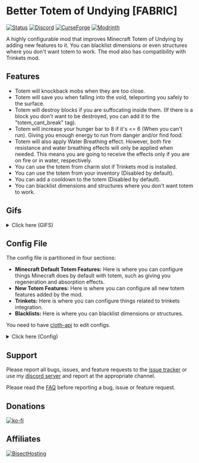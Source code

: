 # Better Totem of Undying [FABRIC]

[![Status](https://img.shields.io/badge/development%20status-Active-brightgreen?style=for-the-badge)]()
[![Discord](https://img.shields.io/discord/834250417130831903?color=blue&label=Discord&logo=discord&style=for-the-badge)](https://discord.gg/2PvYZfjWDf)
[![CurseForge](https://img.shields.io/static/v1?label=Curseforge&message=Fabric&color=orange&labelColor=grey&style=for-the-badge&logo=curseforge&logoColor=orange)](https://www.curseforge.com/minecraft/mc-mods/better-totem-of-undying-fabric)
[![Modrinth](https://img.shields.io/static/v1?label=Modrinth&message=Fabric&color=dark_green&labelColor=grey&style=for-the-badge&logo=Modrinth&logoColor=dark_green)](https://modrinth.com/mod/better-totem-of-undying-fabric)

A highly configurable mod that improves Minecraft Totem of Undying by adding new features to it. You can blacklist dimensions or even structures where you don't want totem to work. The mod also has compatibility with Trinkets mod.

## Features 

- Totem will knockback mobs when they are too close.
- Totem will save you when falling into the void, teleporting you safely to the surface.
- Totem will destroy blocks if you are suffocating inside them. (If there is a block you don't want to be destroyed, you can add it to the "totem_cant_break" tag).
- Totem will increase your hunger bar to 8 if it's <= 6 (When you can't run). Giving you enough energy to run from danger and/or find food.
- Totem will also apply Water Breathing effect. However, both fire resistance and water breathing effects will only be applied when needed. This means you are going to receive the effects only if you are on fire or in water, respectively.
- You can use the totem from charm slot if Trinkets mod is installed.
- You can use the totem from your inventory (Disabled by default).
- You can add a cooldown to the totem (Disabled by default).
- You can blacklist dimensions and structures where you don't want totem to work.

## Gifs

<details><summary>Click here (GIFS)</summary>
<p>

![Totem Knockback](https://github.com/CerbonXD/BetterTotemOfUndying/blob/master/.github/Totem%20Knockback.gif)

![Totem Teleport Out Of Void](https://github.com/CerbonXD/BetterTotemOfUndying/blob/master/.github/Totem%20Teleport%20Out%20Of%20Void.gif)

![Destroy Blocks When Suffocating](https://github.com/CerbonXD/BetterTotemOfUndying/blob/master/.github/Destroy%20Blocks%20When%20Suffocating.gif)

</p>
</details>

## Config File 

The config file is partitioned in four sections:

- **Minecraft Default Totem Features:** Here is where you can configure things Minecraft does by default with totem, such as giving you regeneration and absorption effects.
- **New Totem Features:** Here is where you can configure all new totem features added by the mod.
- **Trinkets:** Here is where you can configure things related to trinkets integration.
- **Blacklists:** Here is where you can blacklist dimensions or structures.

You need to have [cloth-api](https://www.curseforge.com/minecraft/mc-mods/cloth-config) to edit configs.

<details><summary>Click here (Config)</summary>
<p>

```toml

["Minecraft Default Totem Features"]
	#This value sets the health Totem of Undying will give to the entity upon use. DEFAULT: 1
	#Range: 0 ~ 20
	"Set Health" = 1
	#When Totem of Undying is used it removes all previous effects you had. If set to false, it will keep all the effects you had before using the totem. DEFAULT: TRUE
	"Remove All Effects" = true

	["Minecraft Default Totem Features".Effects]
		#If false Totem of Undying will not give you fire resistance effect. DEFAULT: TRUE
		"Enable Fire Resistance" = true
		#Sets the duration of the fire resistance effect in ticks. DEFAULT: 800
		"Fire Resistance Duration" = 800
		#If false Totem of Undying will not give you regeneration effect. DEFAULT: TRUE
		"Enable Regeneration" = true
		#Sets the duration of the regeneration effect in ticks. DEFAULT: 900
		"Regeneration Duration" = 900
		#Sets the amplifier of the regeneration effect. DEFAULT: 1
		#Range: 0 ~ 255
		"Regeneration Amplifier" = 1
		#If false Totem of Undying will not give you absorption effect. DEFAULT: TRUE
		"Enable Absorption" = true
		#Sets the duration of the absorption effect in ticks. DEFAULT: 100
		"Absorption Duration" = 100
		#Sets the amplifier of the absorption effect. DEFAULT: 1
		#Range: 0 ~ 255
		"Absorption Amplifier" = 1

["New Totem Features"]
	#If true you will be able to use the Totem of Undying from your inventory. DEFAULT: FALSE
	"Use Totem From Inventory" = false

	["New Totem Features".Effects]
		#Apply fire resistance and water breathing effects only when needed, meaning you are going to receive the effects only if you are on fire or in water respectively. DEFAULT: TRUE
		"Apply Effects Only When Needed" = true
		#If false Totem of Undying will not give you water breathing effect. DEFAULT: TRUE
		"Enable Water Breathing" = true
		#Sets the duration of the water breathing effect in ticks. DEFAULT: 800
		"Water Breathing Duration" = 800
		#If false Totem of Undying will not give you slow falling effect. DEFAULT: TRUE
		"Enable Slow Falling" = true
		#Sets the duration of the slow falling effect in ticks. DEFAULT: 600
		"Slow Falling Duration" = 600

	["New Totem Features"."Increase Food Level"]
		#If false Totem of Undying will not increase your food level. DEFAULT: TRUE
		"Increase Food Level" = true
		#Sets the minimum food level needed to Totem of Undying increase food level. DEFAULT: <= 6
		#Range: 0 ~ 20
		"Minimum Food Level" = 6
		#Sets the food level that Totem of Undying will give upon use. DEFAULT: 8
		#Range: 0 ~ 20
		"Set Food Level" = 8

	["New Totem Features"."Destroy Blocks When Suffocating or Fully Frozen"]
		#If false Totem of Undying will not break blocks when you are suffocating. DEFAULT: TRUE
		"Destroy Blocks When Suffocating" = true
		#If false Totem of Undying will not break the powder snow when you die fully frozen. DEFAULT: TRUE
		"Destroy Powder Snow When Fully Frozen" = true

	["New Totem Features"."Knockback Mobs Away"]
		#If false Totem of Undying will not knockback mobs away. DEFAULT: TRUE
		"Knockback Mobs Away" = true
		#Sets the radius where entities needs to be for the totem knockback them. DEFAULT: 3.0
		"Knockback Radius" = 3.0
		#Sets the strength of the knockback. DEFAULT: 2.5
		"Knockback Strength" = 2.5

	["New Totem Features"."Teleport Out of Void"]
		#If false Totem of Undying will not save you from dying in the void. DEFAULT: TRUE
		"Teleport Out of Void" = true
		#If totem can't find a available position to teleport you back it will teleport you to the world's max build height plus this offset. DEFAULT:64
		#Range: 0 ~ 1024
		"Teleport Height Offset" = 64

	["New Totem Features"."Add Cooldown"]
		#If true Totem of Undying will receive a cooldown after being used and you will not be able to use it again during this period. DEFAULT: FALSE
		"Add Cooldown" = false
		#Sets the cooldown duration in ticks. DEFAULT: 200
		Cooldown = 200

[Curios]
	#If false you will not be able to use Totem of Undying from charm slot (Curios mod must be installed). DEFAULT: TRUE
	"Use Totem From Charm Slot" = true
	#If false Totem of Undying will not be displayed on the chest when worn in the curios charm slot (Curios mod must be installed). DEFAULT: TRUE
	"Display Totem on Chest" = true

[Blacklists]
	#You can put here dimensions where you don't want Totem of Undying to work. Example: "minecraft:overworld", "mod_id:dimension_id" DEFAULT: Nothing
	"Blacklisted Dimensions" = []
	#You can put here structures where you don't want Totem of Undying to work. Example: "minecraft:desert_pyramid", "mod_id:structure_id" DEFAULT: Nothing
	"Blacklisted Structures" = []
```

</p>
</details>

## Support

Please report all bugs, issues, and feature requests to the [issue tracker](https://github.com/CerbonXD/BetterTotemOfUndying-FABRIC/issues) or use my [discord server](https://discord.gg/2PvYZfjWDf) and report at the appropriate channel.

Please read the [FAQ](https://github.com/CerbonXD/BetterTotemOfUndying-FABRIC/blob/master/FAQ.md) before reporting a bug, issue or feature request. 

## Donations 

[![ko-fi](https://ko-fi.com/img/githubbutton_sm.svg)](https://ko-fi.com/E1E8MI65L)

## Affiliates

[![BisectHosting](https://www.bisecthosting.com/partners/custom-banners/1a9a55fc-f1c0-4b40-b07c-3774bc557f93.webp)](https://bisecthosting.com/Cerbon)

